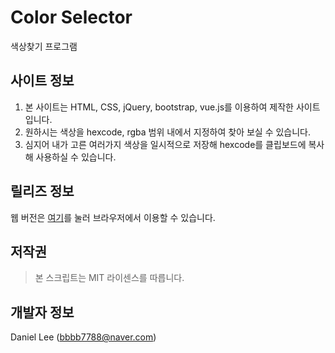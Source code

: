 # Color Selector
색상찾기 프로그램

## 사이트 정보
1. 본 사이트는 HTML, CSS, jQuery, bootstrap, vue.js를 이용하여 제작한 사이트입니다.
2. 원하시는 색상을 hexcode, rgba 범위 내에서 지정하여 찾아 보실 수 있습니다.
3. 심지어 내가 고른 여러가지  색상을 일시적으로 저장해 hexcode를 클립보드에 복사해 사용하실 수 있습니다.

## 릴리즈 정보
웹 버전은 [여기](http://bbbb7788.dothome.co.kr/color_selector)를 눌러 브라우저에서 이용할 수 있습니다.

## 저작권
> 본 스크립트는 MIT 라이센스를 따릅니다.

## 개발자 정보
Daniel Lee ([bbbb7788@naver.com](mailto:bbbb7788@naver.com))
